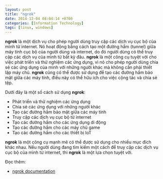 ```yaml
---
layout: post
title: "ngrok"
date: 2014-12-04 08:04:14 +0700
categories: [Information Technology]
tags: [linux, windows]
---
```


**ngrok** là một dịch vụ cho phép người dùng truy cập các dịch vụ cục bộ của mình từ internet. Nó hoạt động bằng cách tạo một đường hầm (tunnel) giữa máy tính cục bộ của người dùng và internet, do đó người dùng có thể truy cập các dịch vụ của mình từ bất kỳ đâu. **ngrok** là một công cụ tuyệt vời cho việc phát triển và thử nghiệm các ứng dụng, vì nó cho phép người dùng chia sẻ các ứng dụng của mình với những người khác mà không cần phải thiết lập máy chủ. **ngrok** cũng có thể được sử dụng để tạo các đường hầm bảo mật giữa các máy tính, điều này có thể hữu ích cho việc cộng tác và chia sẻ tệp.

Dưới đây là một số cách sử dụng **ngrok**:
- Phát triển và thử nghiệm các ứng dụng
- Chia sẻ các ứng dụng với những người khác
- Tạo các đường hầm bảo mật giữa các máy tính
- Truy cập các dịch vụ cục bộ từ internet
- Tạo các đường hầm cho các ứng dụng di động
- Tạo các đường hầm cho các máy chủ game
- Tạo các đường hầm cho các thiết bị IoT

**ngrok** là một công cụ mạnh mẽ có thể được sử dụng cho nhiều mục đích khác nhau. Nếu người dùng đang tìm kiếm một cách để truy cập các dịch vụ cục bộ của mình từ internet, thì **ngrok** là một lựa chọn tuyệt vời.

Đọc thêm:
- [ngrok documentation](https://ngrok.com/docs>)
